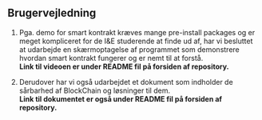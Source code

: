 ## Brugervejledning 

1. Pga. demo for smart kontrakt kræves mange pre-install packages og er meget kompliceret for de I&E studerende at finde ud af,
har vi besluttet at udarbejde en skærmoptagelse af programmet som demonstrere hvordan smart kontrakt fungerer og er nemt til
at forstå. <br/>
<b/>Link til videoen er under README fil på forsiden af repository.</b>

2. Derudover har vi også udarbejdet et dokument som indholder de sårbarhed af BlockChain og løsninger til dem. <br/>
<b/>Link til dokumentet er også under README fil på forsiden af repository.</b>
